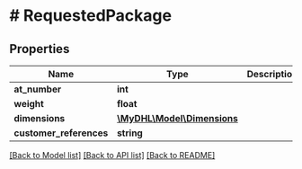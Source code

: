 # # RequestedPackage

## Properties

Name | Type | Description | Notes
------------ | ------------- | ------------- | -------------
**at_number** | **int** |  | [optional]
**weight** | **float** |  | [optional]
**dimensions** | [**\MyDHL\Model\Dimensions**](Dimensions.md) |  | [optional]
**customer_references** | **string** |  | [optional]

[[Back to Model list]](../../README.md#models) [[Back to API list]](../../README.md#endpoints) [[Back to README]](../../README.md)
